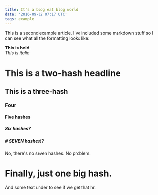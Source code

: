 ```yaml
---
title: It's a blog eat blog world
date: '2016-09-02 07:17 UTC'
tags: example
---
```


This is a second example article. I've included some markdown stuff so I can see what all the formatting looks like:

**This is bold.**<br>
_This is italic_

# This is a two-hash headline

## This is a three-hash

### Four

#### Five hashes

##### Six hashes?

##### # SEVEN hashes!?

No, there's no seven hashes. No problem.

# Finally, just one big hash.

And some text under to see if we get that hr.
